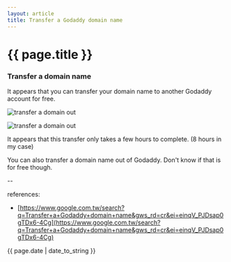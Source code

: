 ```yaml
---
layout: article
title: Transfer a Godaddy domain name
---
```

# {{ page.title }}

### Transfer a domain name 

It appears that you can transfer your domain name to another Godaddy account for free. 

![transfer a domain out](http://i.stack.imgur.com/rsCEg.png)

![transfer a domain out](http://i.stack.imgur.com/7EMvK.png)

It appears that this transfer only takes a few hours to complete. (8 hours in my case)

You can also transfer a domain name out of Godaddy. Don't know if that is for free though.


--

references:

* [https://www.google.com.tw/search?q=Transfer+a+Godaddy+domain+name&gws_rd=cr&ei=einqV_PJDsap0gTDx6-4Cg](https://www.google.com.tw/search?q=Transfer+a+Godaddy+domain+name&gws_rd=cr&ei=einqV_PJDsap0gTDx6-4Cg)

{{ page.date | date_to_string }}
